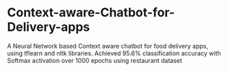 # Context-aware-Chatbot-for-Delivery-apps
A Neural Network based Context aware chatbot for food delivery apps, using tflearn and nltk libraries. Achieved 95.6% classification accuracy with Softmax activation over 1000 epochs using restaurant dataset
